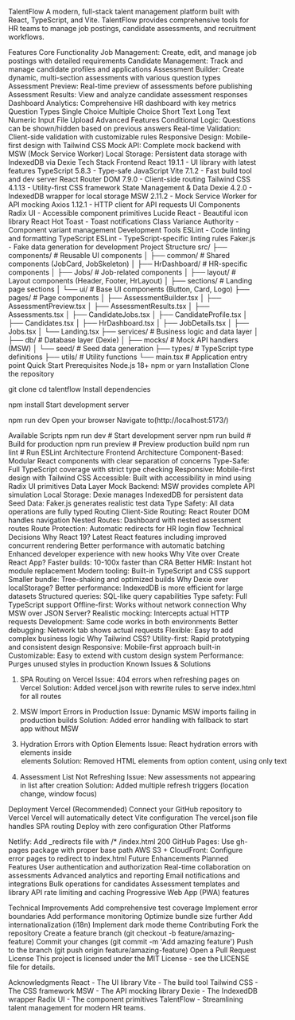 TalentFlow
A modern, full-stack talent management platform built with React, TypeScript, and Vite. TalentFlow provides comprehensive tools for HR teams to manage job postings, candidate assessments, and recruitment workflows.

Features
Core Functionality
Job Management: Create, edit, and manage job postings with detailed requirements
Candidate Management: Track and manage candidate profiles and applications
Assessment Builder: Create dynamic, multi-section assessments with various question types
Assessment Preview: Real-time preview of assessments before publishing
Assessment Results: View and analyze candidate assessment responses
Dashboard Analytics: Comprehensive HR dashboard with key metrics
Question Types
Single Choice
Multiple Choice
Short Text
Long Text
Numeric Input
File Upload
Advanced Features
Conditional Logic: Questions can be shown/hidden based on previous answers
Real-time Validation: Client-side validation with customizable rules
Responsive Design: Mobile-first design with Tailwind CSS
Mock API: Complete mock backend with MSW (Mock Service Worker)
Local Storage: Persistent data storage with IndexedDB via Dexie
Tech Stack
Frontend
React 19.1.1 - UI library with latest features
TypeScript 5.8.3 - Type-safe JavaScript
Vite 7.1.2 - Fast build tool and dev server
React Router DOM 7.9.0 - Client-side routing
Tailwind CSS 4.1.13 - Utility-first CSS framework
State Management & Data
Dexie 4.2.0 - IndexedDB wrapper for local storage
MSW 2.11.2 - Mock Service Worker for API mocking
Axios 1.12.1 - HTTP client for API requests
UI Components
Radix UI - Accessible component primitives
Lucide React - Beautiful icon library
React Hot Toast - Toast notifications
Class Variance Authority - Component variant management
Development Tools
ESLint - Code linting and formatting
TypeScript ESLint - TypeScript-specific linting rules
Faker.js - Fake data generation for development
Project Structure
src/
├── components/           # Reusable UI components
│   ├── common/          # Shared components (JobCard, JobSkeleton)
│   ├── HrDashboard/     # HR-specific components
│   ├── Jobs/            # Job-related components
│   ├── layout/          # Layout components (Header, Footer, HrLayout)
│   ├── sections/        # Landing page sections
│   └── ui/              # Base UI components (Button, Card, Logo)
├── pages/               # Page components
│   ├── AssessmentBuilder.tsx
│   ├── AssessmentPreview.tsx
│   ├── AssessmentResults.tsx
│   ├── Assessments.tsx
│   ├── CandidateJobs.tsx
│   ├── CandidateProfile.tsx
│   ├── Candidates.tsx
│   ├── HrDashboard.tsx
│   ├── JobDetails.tsx
│   ├── Jobs.tsx
│   └── Landing.tsx
├── services/            # Business logic and data layer
│   ├── db/              # Database layer (Dexie)
│   ├── mocks/           # Mock API handlers (MSW)
│   └── seed/            # Seed data generation
├── types/               # TypeScript type definitions
├── utils/               # Utility functions
└── main.tsx            # Application entry point
Quick Start
Prerequisites
Node.js 18+
npm or yarn
Installation
Clone the repository

git clone <repository-url>
cd talentflow
Install dependencies

npm install
Start development server

npm run dev
Open your browser Navigate to(http://localhost:5173/)

Available Scripts
npm run dev      # Start development server
npm run build    # Build for production
npm run preview  # Preview production build
npm run lint     # Run ESLint
Architecture
Frontend Architecture
Component-Based: Modular React components with clear separation of concerns
Type-Safe: Full TypeScript coverage with strict type checking
Responsive: Mobile-first design with Tailwind CSS
Accessible: Built with accessibility in mind using Radix UI primitives
Data Layer
Mock Backend: MSW provides complete API simulation
Local Storage: Dexie manages IndexedDB for persistent data
Seed Data: Faker.js generates realistic test data
Type Safety: All data operations are fully typed
Routing
Client-Side Routing: React Router DOM handles navigation
Nested Routes: Dashboard with nested assessment routes
Route Protection: Automatic redirects for HR login flow
Technical Decisions
Why React 19?
Latest React features including improved concurrent rendering
Better performance with automatic batching
Enhanced developer experience with new hooks
Why Vite over Create React App?
Faster builds: 10-100x faster than CRA
Better HMR: Instant hot module replacement
Modern tooling: Built-in TypeScript and CSS support
Smaller bundle: Tree-shaking and optimized builds
Why Dexie over localStorage?
Better performance: IndexedDB is more efficient for large datasets
Structured queries: SQL-like query capabilities
Type safety: Full TypeScript support
Offline-first: Works without network connection
Why MSW over JSON Server?
Realistic mocking: Intercepts actual HTTP requests
Development: Same code works in both environments
Better debugging: Network tab shows actual requests
Flexible: Easy to add complex business logic
Why Tailwind CSS?
Utility-first: Rapid prototyping and consistent design
Responsive: Mobile-first approach built-in
Customizable: Easy to extend with custom design system
Performance: Purges unused styles in production
Known Issues & Solutions
1. SPA Routing on Vercel
Issue: 404 errors when refreshing pages on Vercel Solution: Added vercel.json with rewrite rules to serve index.html for all routes

2. MSW Import Errors in Production
Issue: Dynamic MSW imports failing in production builds Solution: Added error handling with fallback to start app without MSW

3. Hydration Errors with Option Elements
Issue: React hydration errors with <span> elements inside <option> elements Solution: Removed HTML elements from option content, using only text

4. Assessment List Not Refreshing
Issue: New assessments not appearing in list after creation Solution: Added multiple refresh triggers (location change, window focus)

Deployment
Vercel (Recommended)
Connect your GitHub repository to Vercel
Vercel will automatically detect Vite configuration
The vercel.json file handles SPA routing
Deploy with zero configuration
Other Platforms

Netlify: Add _redirects file with /* /index.html 200
GitHub Pages: Use gh-pages package with proper base path
AWS S3 + CloudFront: Configure error pages to redirect to index.html
Future Enhancements
Planned Features
 User authentication and authorization
 Real-time collaboration on assessments
 Advanced analytics and reporting
 Email notifications and integrations
 Bulk operations for candidates
 Assessment templates and library
 API rate limiting and caching
 Progressive Web App (PWA) features
 
Technical Improvements
 Add comprehensive test coverage
 Implement error boundaries
 Add performance monitoring
 Optimize bundle size further
 Add internationalization (i18n)
 Implement dark mode theme
Contributing
Fork the repository
Create a feature branch (git checkout -b feature/amazing-feature)
Commit your changes (git commit -m 'Add amazing feature')
Push to the branch (git push origin feature/amazing-feature)
Open a Pull Request
License
This project is licensed under the MIT License - see the LICENSE file for details.

Acknowledgments
React - The UI library
Vite - The build tool
Tailwind CSS - The CSS framework
MSW - The API mocking library
Dexie - The IndexedDB wrapper
Radix UI - The component primitives
TalentFlow - Streamlining talent management for modern HR teams.
